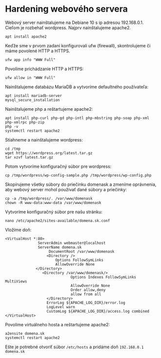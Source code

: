 # Hardening webového servera

Webový server nainštalujeme na Debiane 10 s ip adresou 192.168.0.1. Cieľom je rozbehať wordpress.
Najprv nainštalujeme apache2. 

```
apt install apache2
```

Keďže sme v prvom zadaní konfigurovali ufw (firewall), skontrolujeme či máme povolené HTTP a HTTPS.

```
ufw app info "WWW Full"
```

Povolíme prichádzanie HTTP a HTTPS: 

```
ufw allow in "WWW Full"
```

Nainštalujeme databázu MariaDB a vytvoríme defaultného používateľa: 

```
apt install mariadb-server
mysql_secure_installation
```

Nainštalujeme php a reštartujeme apache2:

```
apt install php-curl php-gd php-intl php-mbstring php-soap php-xml php-xmlrpc php-zip
php -v
systemctl restart apache2
```

Stiahneme a nainštalujeme wordpress:

```
cd /tmp
wget https://wordpress.org/latest.tar.gz
tar xzvf latest.tar.gz
```

Potom vytvoríme konfiguračný súbor pre wordpress: 

```
cp /tmp/wordpress/wp-config-sample.php /tmp/wordpress/wp-config.php
```

Skopírujeme všetky súbory do priečinku domenask a zmeníme oprávnenia, aby webový server mohol používať dané súbory a priečinky:

```
cp -a /tmp/wordpress/. /var/www/domenask
chown -R www-data:www-data /var/www/domenask
```

Vytvoríme konfiguračný súbor pre našu stránku:

```
nano /etc/apache2/sites-available/domena.sk.conf
```

Vložíme doň:

```
<VirtualHost *:80>        
               ServerAdmin webmaster@localhost
               ServerName domena.sk
                    DocumentRoot /var/www/domenask
                   <Directory />
                       Options FollowSymLinks
                       AllowOverride None
              </Directory>
                 <Directory /var/www/domenask/>
                              Options Indexes FollowSymLinks MultiViews
                              AllowOverride None
                              Order allow,deny
                              allow from all
                   </Directory> 
                   ErrorLog ${APACHE_LOG_DIR}/error.log 
                   LogLevel warn
                   CustomLog ${APACHE_LOG_DIR}/access.log combined
</VirtualHost>
```

Povolíme virtuálneho hosta a reštartujeme apache2: 

```
a2ensite domena.sk
systemctl restart apache2
```

Ešte je potrebné otvoriť súbor `/etc/hosts` a pridáme doň `192.168.0.1	domena.sk`
